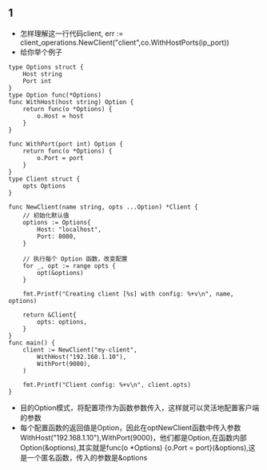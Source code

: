 ## 1
- 怎样理解这一行代码client, err := client_operations.NewClient("client",co.WithHostPorts(ip_port))
- 给你举个例子
```
type Options struct {
	Host string
	Port int
}
type Option func(*Options)
func WithHost(host string) Option {
	return func(o *Options) {
		o.Host = host
	}
}

func WithPort(port int) Option {
	return func(o *Options) {
		o.Port = port
	}
}
type Client struct {
	opts Options
}

func NewClient(name string, opts ...Option) *Client {
	// 初始化默认值
	options := Options{
		Host: "localhost",
		Port: 8080,
	}

	// 执行每个 Option 函数，改变配置
	for _, opt := range opts {
		opt(&options)
	}

	fmt.Printf("Creating client [%s] with config: %+v\n", name, options)

	return &Client{
		opts: options,
	}
}
func main() {
	client := NewClient("my-client",
		WithHost("192.168.1.10"),
		WithPort(9000),
	)

	fmt.Printf("Client config: %+v\n", client.opts)
}
```
- 目的Option模式，将配置项作为函数参数传入，这样就可以灵活地配置客户端的参数
- 每个配置函数的返回值是Option，因此在optNewClient函数中传入参数WithHost("192.168.1.10"),WithPort(9000)，他们都是Option,在函数内部Option(&options),其实就是func(o *Options) {o.Port = port}(&options),这是一个匿名函数，传入的参数是&options